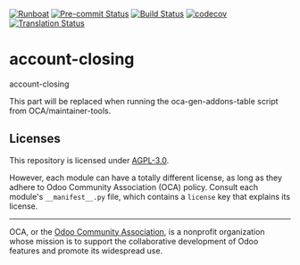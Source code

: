 
[![Runboat](https://img.shields.io/badge/runboat-Try%20me-875A7B.png)](https://runboat.odoo-community.org/builds?repo=OCA/account-closing&target_branch=18.0)
[![Pre-commit Status](https://github.com/OCA/account-closing/actions/workflows/pre-commit.yml/badge.svg?branch=18.0)](https://github.com/OCA/account-closing/actions/workflows/pre-commit.yml?query=branch%3A18.0)
[![Build Status](https://github.com/OCA/account-closing/actions/workflows/test.yml/badge.svg?branch=18.0)](https://github.com/OCA/account-closing/actions/workflows/test.yml?query=branch%3A18.0)
[![codecov](https://codecov.io/gh/OCA/account-closing/branch/18.0/graph/badge.svg)](https://codecov.io/gh/OCA/account-closing)
[![Translation Status](https://translation.odoo-community.org/widgets/account-closing-18-0/-/svg-badge.svg)](https://translation.odoo-community.org/engage/account-closing-18-0/?utm_source=widget)

<!-- /!\ do not modify above this line -->

# account-closing

account-closing

<!-- /!\ do not modify below this line -->

<!-- prettier-ignore-start -->

[//]: # (addons)

This part will be replaced when running the oca-gen-addons-table script from OCA/maintainer-tools.

[//]: # (end addons)

<!-- prettier-ignore-end -->

## Licenses

This repository is licensed under [AGPL-3.0](LICENSE).

However, each module can have a totally different license, as long as they adhere to Odoo Community Association (OCA)
policy. Consult each module's `__manifest__.py` file, which contains a `license` key
that explains its license.

----
OCA, or the [Odoo Community Association](http://odoo-community.org/), is a nonprofit
organization whose mission is to support the collaborative development of Odoo features
and promote its widespread use.
